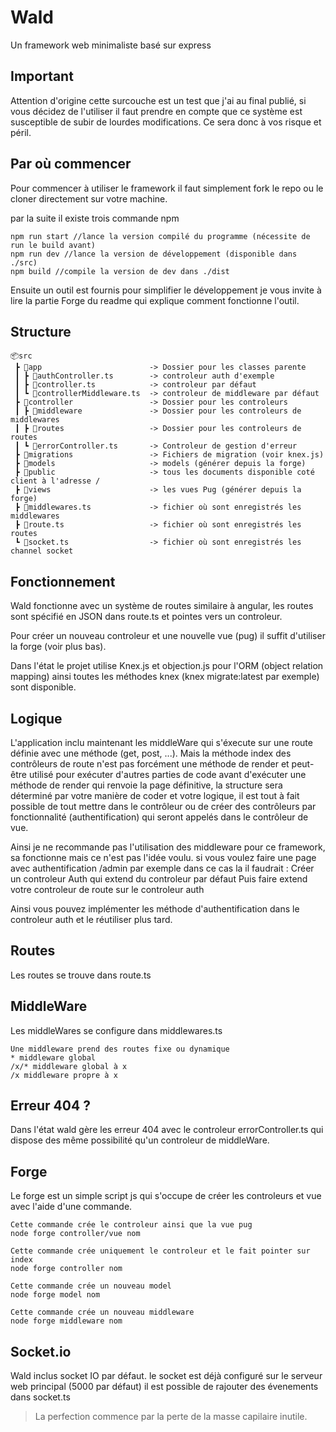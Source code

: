 # Wald
Un framework web minimaliste basé sur express

## Important
Attention d'origine cette surcouche est un test que j'ai au final publié, si vous décidez de l'utiliser il faut prendre en compte que ce système est susceptible de subir de lourdes modifications. Ce sera donc à vos risque et péril.

## Par où commencer
Pour commencer à utiliser le framework il faut simplement fork le repo ou le cloner directement sur votre machine.

par la suite il existe trois commande npm
```
npm run start //lance la version compilé du programme (nécessite de run le build avant)
npm run dev //lance la version de développement (disponible dans ./src)
npm build //compile la version de dev dans ./dist
```

Ensuite un outil est fournis pour simplifier le développement je vous invite à lire la partie Forge du readme qui explique comment fonctionne l'outil.

## Structure
```
📦src
 ┣ 📂app                        -> Dossier pour les classes parente
 ┃ ┣ 📜authController.ts        -> controleur auth d'exemple
 ┃ ┣ 📜controller.ts            -> controleur par défaut
 ┃ ┗ 📜controllerMiddleware.ts  -> controleur de middleware par défaut
 ┣ 📂controller                 -> Dossier pour les controleurs
 ┃ ┣ 📂middleware               -> Dossier pour les controleurs de middlewares
 ┃ ┣ 📂routes                   -> Dossier pour les controleurs de routes
 ┃ ┗ 📜errorController.ts       -> Controleur de gestion d'erreur
 ┣ 📂migrations                 -> Fichiers de migration (voir knex.js)
 ┣ 📂models                     -> models (générer depuis la forge)
 ┣ 📂public                     -> tous les documents disponible coté client à l'adresse /
 ┣ 📂views                      -> les vues Pug (générer depuis la forge)
 ┣ 📜middlewares.ts             -> fichier où sont enregistrés les middlewares
 ┣ 📜route.ts                   -> fichier où sont enregistrés les routes
 ┗ 📜socket.ts                  -> fichier où sont enregistrés les channel socket

```


## Fonctionnement
Wald fonctionne avec un système de routes similaire à angular, les routes sont spécifié en JSON dans route.ts et pointes vers un controleur.

Pour créer un nouveau controleur et une nouvelle vue (pug) il suffit d'utiliser la forge (voir plus bas).

Dans l'état le projet utilise Knex.js et objection.js pour l'ORM (object relation mapping) ainsi toutes les méthodes knex (knex migrate:latest par exemple) sont disponible.

## Logique
L'application inclu maintenant les middleWare qui s'éxecute sur une route définie avec une méthode (get, post, ...).
Mais la méthode index des contrôleurs de route n'est pas forcément une méthode de render et peut-être utilisé pour exécuter d'autres parties de code avant d'exécuter une méthode de render qui renvoie la page définitive, la structure sera déterminé par votre manière de coder et votre logique, il est tout à fait possible de tout mettre dans le contrôleur ou de créer des contrôleurs par fonctionnalité (authentification) qui seront appelés dans le contrôleur de vue.

Ainsi je ne recommande pas l'utilisation des middleware pour ce framework, sa fonctionne mais ce n'est pas l'idée voulu.
si vous voulez faire une page avec authentification /admin par exemple dans ce cas la il faudrait :
Créer un controleur Auth qui extend du controleur par défaut
Puis faire extend votre controleur de route sur le controleur auth

Ainsi vous pouvez implémenter les méthode d'authentification dans le controleur auth et le réutiliser plus tard.

## Routes
Les routes se trouve dans route.ts

## MiddleWare
Les middleWares se configure dans middlewares.ts
```
Une middleware prend des routes fixe ou dynamique
* middleware global
/x/* middleware global à x
/x middleware propre à x
```
## Erreur 404 ?
Dans l'état wald gère les erreur 404 avec le controleur errorController.ts qui dispose des même possibilité qu'un controleur de middleWare.

## Forge
Le forge est un simple script js qui s'occupe de créer les controleurs et vue avec l'aide d'une commande.
```
Cette commande crée le controleur ainsi que la vue pug
node forge controller/vue nom

Cette commande crée uniquement le controleur et le fait pointer sur index
node forge controller nom

Cette commande crée un nouveau model
node forge model nom

Cette commande crée un nouveau middleware
node forge middleware nom
```
## Socket.io
Wald inclus socket IO par défaut. le socket est déjà configuré sur le serveur web principal (5000 par défaut) il est possible de rajouter des évenements dans socket.ts

> La perfection commence par la perte de la masse capilaire inutile.